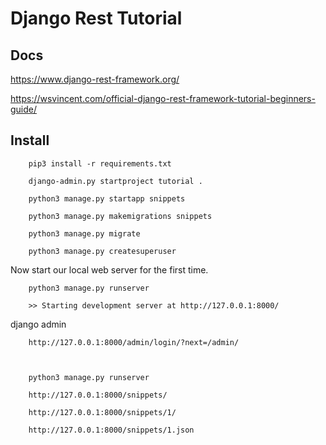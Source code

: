 # Django Rest Tutorial

## Docs

https://www.django-rest-framework.org/

https://wsvincent.com/official-django-rest-framework-tutorial-beginners-guide/

## Install

        pip3 install -r requirements.txt 

        django-admin.py startproject tutorial .

        python3 manage.py startapp snippets

        python3 manage.py makemigrations snippets

        python3 manage.py migrate

        python3 manage.py createsuperuser

Now start our local web server for the first time.

        python3 manage.py runserver

        >> Starting development server at http://127.0.0.1:8000/

django admin

        http://127.0.0.1:8000/admin/login/?next=/admin/



        python3 manage.py runserver

        http://127.0.0.1:8000/snippets/

        http://127.0.0.1:8000/snippets/1/

        http://127.0.0.1:8000/snippets/1.json